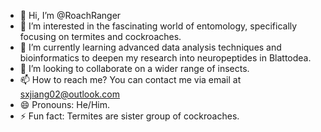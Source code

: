 - 👋 Hi, I’m @RoachRanger
- 👀 I’m interested in the fascinating world of entomology, specifically focusing on termites and cockroaches.
- 🌱 I’m currently learning advanced data analysis techniques and bioinformatics to deepen my research into neuropeptides in Blattodea.
- 💞️ I’m looking to collaborate on a wider range of insects.
- 📫 How to reach me? You can contact me via email at sxjiang02@outlook.com
- 😄 Pronouns: He/Him.
- ⚡ Fun fact: Termites are sister group of cockroaches.

<!---
RoachRanger/RoachRanger is a ✨ special ✨ repository because its `README.md` (this file) appears on your GitHub profile.
You can click the Preview link to take a look at your changes.
--->
